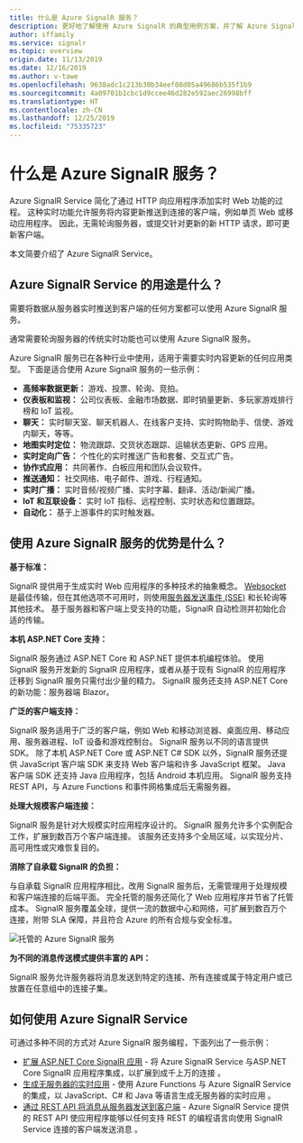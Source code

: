 ```yaml
---
title: 什么是 Azure SignalR 服务？
description: 更好地了解使用 Azure SignalR 的典型用例方案，并了解 Azure SignalR 的主要优势。
author: sffamily
ms.service: signalr
ms.topic: overview
origin.date: 11/13/2019
ms.date: 12/16/2019
ms.author: v-tawe
ms.openlocfilehash: 9638adc1c213b30b34eef08d05a49686b535f1b9
ms.sourcegitcommit: 4a09701b1cbc1d9ccee46d282e592aec26998bff
ms.translationtype: HT
ms.contentlocale: zh-CN
ms.lasthandoff: 12/25/2019
ms.locfileid: "75335723"
---
```

# <a name="what-is-azure-signalr-service"></a>什么是 Azure SignalR 服务？

Azure SignalR Service 简化了通过 HTTP 向应用程序添加实时 Web 功能的过程。 这种实时功能允许服务将内容更新推送到连接的客户端，例如单页 Web 或移动应用程序。 因此，无需轮询服务器，或提交针对更新的新 HTTP 请求，即可更新客户端。


本文简要介绍了 Azure SignalR Service。

## <a name="what-is-azure-signalr-service-used-for"></a>Azure SignalR Service 的用途是什么？

需要将数据从服务器实时推送到客户端的任何方案都可以使用 Azure SignalR 服务。

通常需要轮询服务器的传统实时功能也可以使用 Azure SignalR 服务。

Azure SignalR 服务已在各种行业中使用，适用于需要实时内容更新的任何应用类型。 下面是适合使用 Azure SignalR 服务的一些示例：

* **高频率数据更新：** 游戏、投票、轮询、竞拍。
* **仪表板和监视：** 公司仪表板、金融市场数据、即时销量更新、多玩家游戏排行榜和 IoT 监视。
* **聊天：** 实时聊天室、聊天机器人、在线客户支持、实时购物助手、信使、游戏内聊天，等等。
* **地图实时定位：** 物流跟踪、交货状态跟踪、运输状态更新、GPS 应用。
* **实时定向广告：** 个性化的实时推送广告和套餐、交互式广告。
* **协作式应用：** 共同著作、白板应用和团队会议软件。
* **推送通知：** 社交网络、电子邮件、游戏、行程通知。
* **实时广播：** 实时音频/视频广播、实时字幕、翻译、活动/新闻广播。
* **IoT 和互联设备：** 实时 IoT 指标、远程控制、实时状态和位置跟踪。
* **自动化：** 基于上游事件的实时触发器。

## <a name="what-are-the-benefits-using-azure-signalr-service"></a>使用 Azure SignalR 服务的优势是什么？

**基于标准：**

SignalR 提供用于生成实时 Web 应用程序的多种技术的抽象概念。 [Websocket](https://wikipedia.org/wiki/WebSocket) 是最佳传输，但在其他选项不可用时，则使用[服务器发送事件 (SSE)](https://wikipedia.org/wiki/Server-sent_events) 和长轮询等其他技术。 基于服务器和客户端上受支持的功能，SignalR 自动检测并初始化合适的传输。

**本机 ASP.NET Core 支持：**

SignalR 服务通过 ASP.NET Core 和 ASP.NET 提供本机编程体验。 使用 SignalR 服务开发新的 SignalR 应用程序，或者从基于现有 SignalR 的应用程序迁移到 SignalR 服务只需付出少量的精力。
SignalR 服务还支持 ASP.NET Core 的新功能：服务器端 Blazor。

**广泛的客户端支持：**

SignalR 服务适用于广泛的客户端，例如 Web 和移动浏览器、桌面应用、移动应用、服务器进程、IoT 设备和游戏控制台。 SignalR 服务以不同的语言提供 SDK。 除了本机 ASP.NET Core 或 ASP.NET C# SDK 以外，SignalR 服务还提供 JavaScript 客户端 SDK 来支持 Web 客户端和许多 JavaScript 框架。 Java 客户端 SDK 还支持 Java 应用程序，包括 Android 本机应用。 SignalR 服务支持 REST API，与 Azure Functions 和事件网格集成后无需服务器。

**处理大规模客户端连接：**

SignalR 服务是针对大规模实时应用程序设计的。 SignalR 服务允许多个实例配合工作，扩展到数百万个客户端连接。 该服务还支持多个全局区域，以实现分片、高可用性或灾难恢复目的。

**消除了自承载 SignalR 的负担：**

与自承载 SignalR 应用程序相比，改用 SignalR 服务后，无需管理用于处理规模和客户端连接的后端平面。 完全托管的服务还简化了 Web 应用程序并节省了托管成本。 SignalR 服务覆盖全球，提供一流的数据中心和网络，可扩展到数百万个连接，附带 SLA 保障，并且符合 Azure 的所有合规与安全标准。

![托管的 Azure SignalR 服务](./media/signalr-overview/managed-signalr-service.png)

**为不同的消息传送模式提供丰富的 API：**

SignalR 服务允许服务器将消息发送到特定的连接、所有连接或属于特定用户或已放置在任意组中的连接子集。

## <a name="how-to-use-azure-signalr-service"></a>如何使用 Azure SignalR Service

可通过多种不同的方式对 Azure SignalR 服务编程，下面列出了一些示例：

- [扩展 ASP.NET Core SignalR 应用](signalr-concept-scale-aspnet-core.md) - 将 Azure SignalR Service 与ASP.NET Core SignalR 应用程序集成，以扩展到成千上万的连接  。
- [生成无服务器的实时应用](signalr-concept-azure-functions.md) - 使用 Azure Functions 与 Azure SignalR Service 的集成，以 JavaScript、C# 和 Java 等语言生成无服务器的实时应用  。
- [通过 REST API 将消息从服务器发送到客户端](https://github.com/Azure/azure-signalr/blob/dev/docs/rest-api.md) - Azure SignalR Service 提供的 REST API 使应用程序能够以任何支持 REST 的编程语言向使用 SignalR Service 连接的客户端发送消息  。
